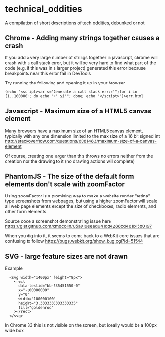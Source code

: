 # technical_oddities

A compilation of short descriptions of tech oddities, debunked or not

## Chrome - Adding many strings together causes a crash

If you add a very large number of strings together in javascript, chrome will crash with a call stack error, but it will be very hard to find what part of the code (e.g. if this was in a larger project) generated this error because breakpoints near this error fail in DevTools

Try running the following and opening it up in your browser

    (echo "<script>var s='Generate a call stack error'";for i in {1..100000}; do echo "+' $i'"; done; echo "</script>")>err.html

## Javascript - Maximum size of a HTML5 canvas element

Many browsers have a maximum size of an HTML5 canvas element, typically with any one dimension limited to the max size of a 16 bit signed int http://stackoverflow.com/questions/6081483/maximum-size-of-a-canvas-element

Of course, creating one larger than this throws no errors neither from the creation nor the drawing to it (no drawing actions will complete)


## PhantomJS - The size of the default form elements don't scale with zoomFactor

Using zoomFactor is a promising way to make a website render "retina" type screenshots from webpages, but using a higher zoomFactor will scale all web page elements except the size of checkboxes, radio elements, and other form elements.

Source code a screenshot demonstrating issue here https://gist.github.com/cmdcolin/05a916eead041dd4288cd461b15b0197

When you dig into it, it seems to come back to a WebKit core issues that are confusing to follow https://bugs.webkit.org/show_bug.cgi?id=51544


## SVG - large feature sizes are not drawn

Example

```
  <svg width="1400px" height="8px">
    <rect
      data-testid="bb-535451550-0"
      x="-100000000"
      y="0"
      width="100000100"
      height="3.3333333333333335"
      fill="goldenrod"
    ></rect>
  </svg>

```

In Chrome 83 this is not visible on the screen, but ideally would be a 100px wide box
